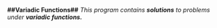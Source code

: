**##Variadic Functions##**
_This program contains **solutions** to problems under **variadic functions.**_
